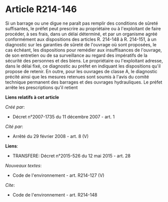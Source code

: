 # Article R214-146

Si un barrage ou une digue ne paraît pas remplir des conditions de sûreté suffisantes, le préfet peut prescrire au
propriétaire ou à l'exploitant de faire procéder, à ses frais, dans un délai déterminé, et par un organisme agréé
conformément aux dispositions des articles R. 214-148 à R. 214-151, à un diagnostic sur les garanties de sûreté de l'ouvrage
où sont proposées, le cas échéant, les dispositions pour remédier aux insuffisances de l'ouvrage, de son entretien ou de sa
surveillance au regard des impératifs de la sécurité des personnes et des biens. Le propriétaire ou l'exploitant adresse,
dans le délai fixé, ce diagnostic au préfet en indiquant les dispositions qu'il propose de retenir. En outre, pour les
ouvrages de classe A, le diagnostic précité ainsi que les mesures retenues sont soumis à l'avis du comité technique permanent
des barrages et des ouvrages hydrauliques. Le préfet arrête les prescriptions qu'il retient

**Liens relatifs à cet article**

_Créé par_:

  - Décret n°2007-1735 du 11 décembre 2007 - art. 1

_Cité par_:

  - Arrêté du 29 février 2008 - art. 8 (V)

**Liens**:

  - TRANSFERE: Décret n°2015-526 du 12 mai 2015 - art. 28

_Nouveaux textes_:

  - Code de l'environnement - art. R214-127 (V)

_Cite_:

  - Code de l'environnement - art. R214-148
